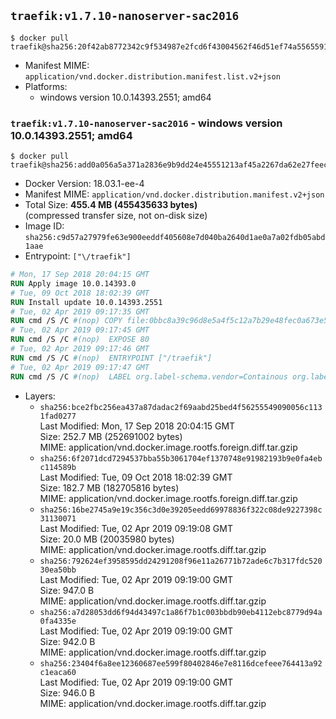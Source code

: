 ## `traefik:v1.7.10-nanoserver-sac2016`

```console
$ docker pull traefik@sha256:20f42ab8772342c9f534987e2fcd6f43004562f46d51ef74a5565591075e073a
```

-	Manifest MIME: `application/vnd.docker.distribution.manifest.list.v2+json`
-	Platforms:
	-	windows version 10.0.14393.2551; amd64

### `traefik:v1.7.10-nanoserver-sac2016` - windows version 10.0.14393.2551; amd64

```console
$ docker pull traefik@sha256:add0a056a5a371a2836e9b9dd24e45551213af45a2267da62e27feec1c9e3249
```

-	Docker Version: 18.03.1-ee-4
-	Manifest MIME: `application/vnd.docker.distribution.manifest.v2+json`
-	Total Size: **455.4 MB (455435633 bytes)**  
	(compressed transfer size, not on-disk size)
-	Image ID: `sha256:c9d57a27979fe63e900eeddf405608e7d040ba2640d1ae0a7a02fdb05abd1aae`
-	Entrypoint: `["\/traefik"]`

```dockerfile
# Mon, 17 Sep 2018 20:04:15 GMT
RUN Apply image 10.0.14393.0
# Tue, 09 Oct 2018 18:02:39 GMT
RUN Install update 10.0.14393.2551
# Tue, 02 Apr 2019 09:17:35 GMT
RUN cmd /S /C #(nop) COPY file:0bbc8a39c96d8e5a4f5c12a7b29e48fec0a673e5d2147b1835e67fe2240b10c4 in \traefik.exe 
# Tue, 02 Apr 2019 09:17:45 GMT
RUN cmd /S /C #(nop)  EXPOSE 80
# Tue, 02 Apr 2019 09:17:46 GMT
RUN cmd /S /C #(nop)  ENTRYPOINT ["/traefik"]
# Tue, 02 Apr 2019 09:17:47 GMT
RUN cmd /S /C #(nop)  LABEL org.label-schema.vendor=Containous org.label-schema.url=https://traefik.io org.label-schema.name=Traefik org.label-schema.description=A modern reverse-proxy org.label-schema.version=v1.7.10 org.label-schema.docker.schema-version=1.0
```

-	Layers:
	-	`sha256:bce2fbc256ea437a87dadac2f69aabd25bed4f56255549090056c1131fad0277`  
		Last Modified: Mon, 17 Sep 2018 20:04:15 GMT  
		Size: 252.7 MB (252691002 bytes)  
		MIME: application/vnd.docker.image.rootfs.foreign.diff.tar.gzip
	-	`sha256:6f2071dcd7294537bba55b3061704ef1370748e91982193b9e0fa4ebc114589b`  
		Last Modified: Tue, 09 Oct 2018 18:02:39 GMT  
		Size: 182.7 MB (182705816 bytes)  
		MIME: application/vnd.docker.image.rootfs.foreign.diff.tar.gzip
	-	`sha256:16be2745a9e19c356c3d0e39205eedd69978836f322c08de9227398c31130071`  
		Last Modified: Tue, 02 Apr 2019 09:19:08 GMT  
		Size: 20.0 MB (20035980 bytes)  
		MIME: application/vnd.docker.image.rootfs.diff.tar.gzip
	-	`sha256:792624ef3958595dd24291208f96e11a26771b72ade6c7b317fdc52030ea50bb`  
		Last Modified: Tue, 02 Apr 2019 09:19:00 GMT  
		Size: 947.0 B  
		MIME: application/vnd.docker.image.rootfs.diff.tar.gzip
	-	`sha256:a7d28053dd6f94d43497c1a86f7b1c003bbdb90eb4112ebc8779d94a0fa4335e`  
		Last Modified: Tue, 02 Apr 2019 09:19:00 GMT  
		Size: 942.0 B  
		MIME: application/vnd.docker.image.rootfs.diff.tar.gzip
	-	`sha256:23404f6a8ee12360687ee599f80402846e7e8116dcefeee764413a92c1eaca60`  
		Last Modified: Tue, 02 Apr 2019 09:19:00 GMT  
		Size: 946.0 B  
		MIME: application/vnd.docker.image.rootfs.diff.tar.gzip
